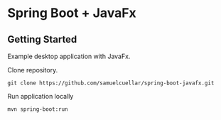 # Spring Boot + JavaFx


## Getting Started
Example desktop application with JavaFx.

Clone repository.
```
git clone https://github.com/samuelcuellar/spring-boot-javafx.git
```

Run application locally
```bash
mvn spring-boot:run
```
